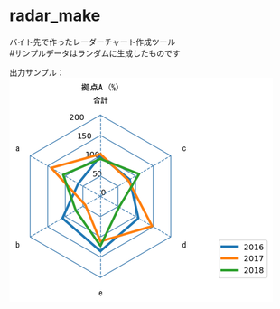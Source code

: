 # radar_make
バイト先で作ったレーダーチャート作成ツール  
#サンプルデータはランダムに生成したものです  

出力サンプル：  
![](https://raw.githubusercontent.com/p0367/radar_make/main/sample/%E6%8B%A0%E7%82%B9A.png)
